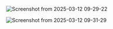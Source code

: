 
![Screenshot from 2025-03-12 09-29-22](https://github.com/user-attachments/assets/aa0421e1-52f2-4721-9b10-d18b72c6bef9)


![Screenshot from 2025-03-12 09-31-29](https://github.com/user-attachments/assets/4d8fef67-2714-4df0-84f0-b30c23342fa2)
